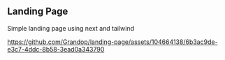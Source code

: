 ## Landing Page

Simple landing page using next and tailwind

https://github.com/Grandop/landing-page/assets/104664138/6b3ac9de-e3c7-4ddc-8b58-3ead0a343790

